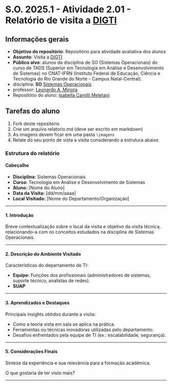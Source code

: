 # S.O. 2025.1 - Atividade 2.01 - Relatório de visita a [DIGTI](https://portal.ifrn.edu.br/institucional/tecnologia-da-informacao/)

## Informações gerais

- **Objetivo do repositório**: Repositório para atividade avaliativa dos alunos
- **Assunto**: Visita a [DIGTI](https://portal.ifrn.edu.br/institucional/tecnologia-da-informacao/)
- **Público alvo**: alunos da disciplina de SO (Sistemas Operacionais) do curso de TADS (Superior em Tecnologia em Análise e Desenvolvimento de Sistemas) no CNAT-IFRN (Instituto Federal de Educação, Ciência e Tecnologia do Rio Grande do Norte - Campus Natal-Central).
- disciplina: **SO** [Sistemas Operacionais](https://github.com/sistemas-operacionais/)
- professor: [Leonardo A. Minora](https://github.com/leonardo-minora)
- Repositótio do aluno: [Isabella Camilli Meletani](https://github.com/isacamilli/2025-1-Atividade-2.1-DIGTI-Relatorio-Visita)

## Tarefas do aluno

1. Fork deste repositório
2. Crie um arquivo relatorio.md (deve ser escrito em markdown)
3. As imagens devem ficar em uma pasta `\imagens`
4. Relate do seu ponto de vista a visita considerando a estrutura abaixo

### Estrutura do relatório

#### Cabeçalho
- **Disciplina:** Sistemas Operacionais 
- **Curso**: Tecnologia em Análise e Desenvolvimento de Sistemas
- **Aluno:** [Nome do Aluno]
- **Data da Visita:** [dd/mm/aaaa]
- **Local Visitado:** [Nome do Departamento/Organização]

---
#### **1. Introdução**  
Breve contextualização sobre o local da visita e objetivo da visita técnica, relacionando-a com os conceitos estudados na disciplina de Sistemas Operacionais.

---

#### **2. Descrição do Ambiente Visitado**  
Características do departamento de TI:  
- **Equipe:** Funções dos profissionais (administradores de sistemas, suporte técnico, analistas de redes).  
- **SUAP**

---

#### **3. Aprendizados e Destaques**  
Principais insights obtidos durante a visita:  
- Como a teoria vista em sala se aplica na prática.  
- Ferramentas ou técnicas inovadoras utilizadas pelo departamento.  
- Desafios enfrentados pela equipe de TI (ex.: escalabilidade, segurança).  

---

#### **5. Considerações Finais**  
Síntese da experiência e sua relevância para a formação acadêmica.

O que gostaria de ter visto mais?

---
